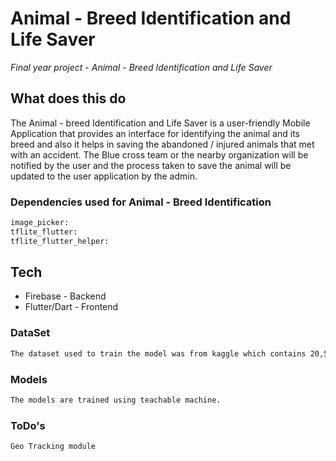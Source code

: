 # Animal - Breed Identification and Life Saver 

_Final year project - Animal - Breed Identification and Life Saver_

## What does this do
The Animal - breed Identification and Life Saver is a user-friendly Mobile Application that provides an interface for identifying the animal and its breed and also it helps in saving the abandoned / injured animals that met with an accident. The Blue cross team or the nearby organization will be notified by the user and the process taken to save the animal will be updated to the user application by the admin.


### Dependencies used for Animal - Breed Identification
```bash
image_picker: 
tflite_flutter:
tflite_flutter_helper:
```

## Tech 
- Firebase - Backend
- Flutter/Dart - Frontend
  
### DataSet 
```bash
The dataset used to train the model was from kaggle which contains 20,580 images.
```

### Models
```bash
The models are trained using teachable machine.
```

### ToDo's
```
Geo Tracking module
```
